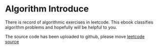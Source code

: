 # Algorithm Introduce
There is record of algorithmic exercises in leetcode. This ebook classifies algorithm problems and hopefully will be helpful to you.

The source code has been uploaded to github, please move [leetcode source](https://github.com/runope/algorithm/tree/main/code_src/leetcode)
